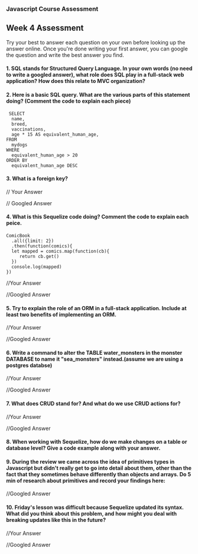 ### Javascript Course Assessment

## Week 4 Assessment

Try your best to answer each question on your own before looking up the answer online. Once you're done writing your first answer, you can google the question and write the best answer you find.

#### 1. SQL stands for Structured Query Language. In your own words (no need to write a googled answer), what role does SQL play in a full-stack web application? How does this relate to MVC organization?



#### 2. Here is a basic SQL query. What are the various parts of this statement doing? (Comment the code to explain each piece)

     SELECT
      name,
      breed,
      vaccinations,
      age * 15 AS equivalent_human_age,
    FROM
      mydogs
    WHERE
      equivalent_human_age > 20
    ORDER BY
      equivalent_human_age DESC



#### 3. What is a foreign key?

// Your Answer


// Googled Answer


#### 4. What is this Sequelize code doing? Comment the code to explain each peice.

    ComicBook
      .all({limit: 2})
      .then(function(comics){
      let mapped = comics.map(function(cb){
         return cb.get()
      })
      console.log(mapped)
    })


 //Your Answer


 //Googled Answer


#### 5. Try to explain the role of an ORM in a full-stack application. Include at least two benefits of implementing an ORM.

//Your Answer


 //Googled Answer

#### 6. Write a command to alter the TABLE water_monsters in the monster DATABASE to name it "sea_monsters" instead.(assume we are using a postgres databse)

 //Your Answer


 //Googled Answer


 #### 7. What does CRUD stand for? And what do we use CRUD actions for?

 //Your Answer


 //Googled Answer


 #### 8. When working with Sequelize, how do we make changes on a table or database level? Give a code example along with your answer.


 #### 9. During the review we came across the idea of primitives types in Javascript but didn't really get to go into detail about them, other than the fact that they sometimes behave differently than objects and arrays. Do 5 min of research about primitives and record your findings here:

 //Googled Answer


#### 10. Friday's lesson was difficult because Sequelize updated its syntax. What did you think about this problem, and how might you deal with breaking updates like this in the future?


 //Your Answer


 //Googled Answer
